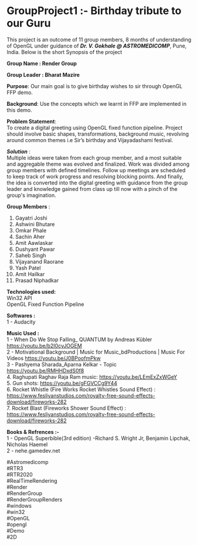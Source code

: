 # GroupProject1 :- Birthday tribute to our Guru

This project is an outcome of 11 group members, 8 months of understanding of OpenGL under guidance of ***Dr. V. Gokhale @ ASTROMEDICOMP***, Pune, India.
Below is the short Synopsis of the project

**Group Name :  Render Group**

**Group Leader : Bharat Mazire**

**Purpose**:   Our main goal is  to give birthday wishes to sir through OpenGL FFP demo. 

**Background**:   Use the concepts which we learnt in FFP are implemented in this demo.

**Problem Statement**:  
To create a digital greeting using OpenGL fixed function pipeline. Project should involve basic shapes, transformations, background music, revolving around common themes i.e Sir’s birthday and Vijayadashami festival.

***Solution*** :  
Multiple ideas were taken from each group member, and a most suitable and aggregable theme was evolved and finalized. Work was divided among group members with defined timelines.
Follow up meetings are scheduled to keep track of work progress and resolving blocking points.
And finally, the idea is converted into the digital greeting with guidance from the group leader and knowledge gained from class up till now with a pinch of the group's imagination.

**Group Members** :  
1. Gayatri Joshi  
2. Ashwini Bhutare  
3. Omkar Phale  
4. Sachin Aher  
5. Amit Aawlaskar  
6. Dushyant Pawar  
7. Saheb Singh  
8. Vijayanand Raorane  
9. Yash Patel             
10. Amit Hailkar  
11. Prasad Niphadkar 

**Technologies used:**  
Win32 API  
OpenGL Fixed Function Pipeline

**Softwares :**  
1 - Audacity 

**Music Used :**  
1 - When Do We Stop Falling_ QUANTUM by Andreas Kübler
    https://youtu.be/b2I0cyJOGEM  
2 - Motivational Background | Music for  Music_bdProductions | Music For Videos
     https://youtu.be/J0BPoofmPkw  
3 - Pashyema Sharada_Aparna Kelkar - Topic
      https://youtu.be/RMHHDxdS0f8  
4. Raghupati Raghav Raja Ram music:   https://youtu.be/LEmExZxWGeY  
5. Gun shots: https://youtu.be/gFGVCCg9Y44  
6. Rocket Whistle  (Fire Works Rocket Whistles Sound Effect) : https://www.fesliyanstudios.com/royalty-free-sound-effects-download/fireworks-282  
7. Rocket Blast  (Fireworks Shower Sound Effect) : https://www.fesliyanstudios.com/royalty-free-sound-effects-download/fireworks-282  


**Books & Refrences :-**  
1 - OpenGL Superbible(3rd edition) -Richard S. Wright Jr, Benjamin Lipchak, Nicholas Haemel  
2 - nehe.gamedev.net

#Astromedicomp  
#RTR3  
#RTR2020  
#RealTimeRendering  
#Render  
#RenderGroup  
#RenderGroupRenders  
#windows  
#win32  
#OpenGL  
#opengl  
#Demo  
#2D  
